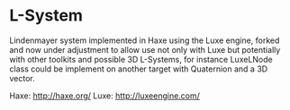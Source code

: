 L-System
========

Lindenmayer system implemented in Haxe using the Luxe engine, forked and now under adjustment to allow use not only with Luxe but potentially with other toolkits and possible 3D L-Systems, for instance LuxeLNode class could be implement on another target with Quaternion and a 3D vector.

Haxe: http://haxe.org/
Luxe: http://luxeengine.com/
